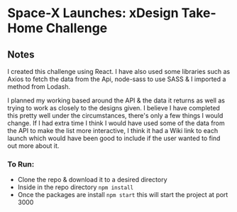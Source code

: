 # Space-X Launches: xDesign Take-Home Challenge

## Notes

I created this challenge using React. I have also used some libraries such as Axios to fetch the data from the Api,
node-sass to use SASS & I imported a method from Lodash.

I planned my working based around the API & the data it returns as well as trying to work as closely to the designs given. I believe I have completed this pretty well under the circumstances, there's only a few things I would change. If I had extra time I think I would have used some of the data from the API to make the list more interactive, I think it had a Wiki link to each launch which would have been good to include if the user wanted to find out more about it.

### To Run:

- Clone the repo & download it to a desired directory
- Inside in the repo directory `npm install`
- Once the packages are install `npm start` this will start the project at port 3000
